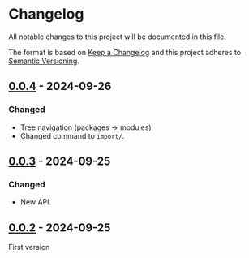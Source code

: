 # Changelog
All notable changes to this project will be documented in this file.

The format is based on [Keep a Changelog](https://keepachangelog.com/) and this
project adheres to [Semantic Versioning](https://semver.org/).

## [0.0.4] - 2024-09-26
### Changed
- Tree navigation (packages -> modules)
- Changed command to `import/`.

## [0.0.3] - 2024-09-25
### Changed
- New API.

## [0.0.2] - 2024-09-25
First version

[0.0.4]: https://github.com/oscarotero/vscode-css-patterns/compare/v0.0.3...v0.0.4
[0.0.3]: https://github.com/oscarotero/vscode-css-patterns/compare/v0.0.2...v0.0.3
[0.0.2]: https://github.com/oscarotero/vscode-css-patterns/releases/tag/v0.0.2
